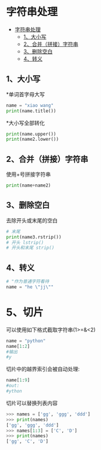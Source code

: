 <!--

 * @Author: your name
 * @Date: 2020-01-07 14:54:44
 * @LastEditTime : 2020-02-10 12:05:59
 * @LastEditors  : Please set LastEditors
 * @Description: In User Settings Edit
 * @FilePath: \VueLearnc:\Users\11346\OneDrive\笔记\PythonLearning\基础语法\1、字符串处理.md
 -->

# 字符串处理

<!-- @import "[TOC]" {cmd="toc" depthFrom=1 depthTo=6 orderedList=false} -->

<!-- code_chunk_output -->

- [字符串处理](#字符串处理)
  - [1、大小写](#1-大小写)
  - [2、合并（拼接）字符串](#2-合并拼接字符串)
  - [3、删除空白](#3-删除空白)
  - [4、转义](#4-转义)

<!-- /code_chunk_output -->

## 1、大小写

\*单词首字母大写

```python
name = "xiao wang"
print(name.title())
```

\*大小写全部转化

```python
print(name.upper())
print(name2.lower())
```

## 2、合并（拼接）字符串

使用+号拼接字符串

```python
print(name+name2)
```

## 3、删除空白

去除开头或末尾的空白

```python
# 末尾
print(name3.rstrip())
# 开头 lstrip()
# 开头和末尾 strip()
```

## 4、转义

```python
# "作为普通字符看待
name = "he \"jj\""
```

# 5、切片

可以使用如下格式截取字符串(1>=&<2)

```python
name = "python"
name[1:2]
#输出
#y
```

切片中的越界索引会被自动处理:

```python
name[1:9]
#out:
#ython
```

切片可以替换列表内容

```python
>>> names = ['gg', 'ggg', 'ddd']
>>> print(names)
['gg', 'ggg', 'ddd']
>>> names[1:3] = ['C', 'D']
>>> print(names)
['gg', 'C', 'D']
```

